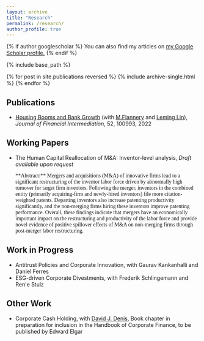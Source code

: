 ```yaml
---
layout: archive
title: "Research"
permalink: /research/
author_profile: true
---
```


{% if author.googlescholar %}
  You can also find my articles on <u><a href="{{author.googlescholar}}">my Google Scholar profile</a>.</u>
{% endif %}

{% include base_path %}

{% for post in site.publications reversed %}
  {% include archive-single.html %}
{% endfor %}

## Publications
- [Housing Booms and Bank Growth](https://papers.ssrn.com/sol3/papers.cfm?abstract_id=3749564#:~:text=House%20prices%20and%20the%20banking,house%20prices%20grew%20by%2053%25.) (with [M.Flannery](https://warrington.ufl.edu/directory/person/5205/) and [Leming Lin](https://sites.google.com/site/leminglin)), _Journal of Financial Intermediation_, 52, 100993, 2022

## Working Papers
- The Human Capital Reallocation of M&A: Inventor-level analysis, _Draft available upon request_

  <span style="font-family:serif;">
  **Abstract:** Mergers and acquisitions (M&A) of innovative firms lead to a significant restructuring of the inventor labor force driven by abnormally high turnover for target firm inventors. Following the merger, inventors in the combined entity (primarily acquiring-firm and newly-hired inventors) file more citation-weighted patents. Departing inventors also increase patenting productivity significantly, and the non-merging firms hiring these inventors improve patenting performance. Overall, these findings indicate that mergers have an economically important impact on the restructuring and productivity of the labor force and provide novel evidence of positive spillover effects of M&A on non-merging firms through post-merger labor restructuring. </span>

## Work in Progress
- Antitrust Policies and Corporate Innovation, with Gaurav Kankanhalli and Daniel Ferres
- ESG-driven Corporate Divestments, with Frederik Schlingemann and Ren\'e Stulz

## Other Work
- Corporate Cash Holding, with [David J. Denis](https://business.pitt.edu/professors/david-j-denis/), Book chapter in preparation for inclusion in the Handbook of Corporate Finance, to be published by Edward Elgar






